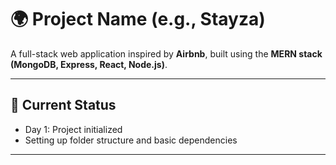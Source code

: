 # 🌍 Project Name (e.g., Stayza)

A full-stack web application inspired by **Airbnb**, built using the **MERN stack (MongoDB, Express, React, Node.js)**.  

---

## 🚀 Current Status
- Day 1: Project initialized
- Setting up folder structure and basic dependencies

---
